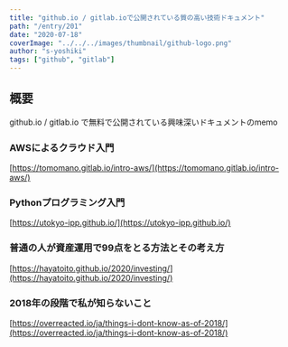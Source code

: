 ```yaml
---
title: "github.io / gitlab.ioで公開されている質の高い技術ドキュメント"
path: "/entry/201"
date: "2020-07-18"
coverImage: "../../../images/thumbnail/github-logo.png"
author: "s-yoshiki"
tags: ["github", "gitlab"]
---
```


## 概要

github.io / gitlab.io で無料で公開されている興味深いドキュメントのmemo

### AWSによるクラウド入門

[https://tomomano.gitlab.io/intro-aws/](https://tomomano.gitlab.io/intro-aws/)

### Pythonプログラミング入門

[https://utokyo-ipp.github.io/](https://utokyo-ipp.github.io/)

### 普通の人が資産運用で99点をとる方法とその考え方

[https://hayatoito.github.io/2020/investing/](https://hayatoito.github.io/2020/investing/)

### 2018年の段階で私が知らないこと

[https://overreacted.io/ja/things-i-dont-know-as-of-2018/](https://overreacted.io/ja/things-i-dont-know-as-of-2018/)